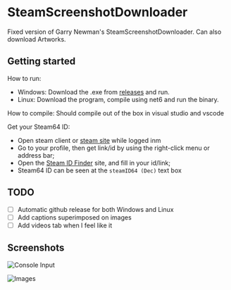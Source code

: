 # SteamScreenshotDownloader

Fixed version of Garry Newman's SteamScreenshotDownloader. Can also download Artworks.

## Getting started

How to run:

- Windows: Download the .exe from [releases](https://github.com/Lightning2X/SteamScreenshotDownloader/releases) and run.
- Linux: Download the program, compile using net6 and run the binary.

How to compile: Should compile out of the box in visual studio and vscode

Get your Steam64 ID:

- Open steam client or [steam site](https://steamcommunity.com/) while logged inm
- Go to your profile, then get link/id by using the right-click menu or address bar;
- Open the [Steam ID Finder](https://www.steamidfinder.com/) site, and fill in your id/link;
- Steam64 ID can be seen at the `steamID64 (Dec)` text box

## TODO

- [ ] Automatic github release for both Windows and Linux
- [ ] Add captions superimposed on images
- [ ] Add videos tab when I feel like it

## Screenshots

![Console Input](https://user-images.githubusercontent.com/37377181/215451313-7ddaa485-3021-4390-803b-c76f017f4233.png)

![Images](https://user-images.githubusercontent.com/37377181/215451599-a2972dcc-69c0-4d83-b07b-0e55aec4e533.png)
